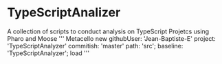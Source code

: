 # TypeScriptAnalizer
A collection of scripts to conduct analysis on TypeScript Projetcs using Pharo and Moose
''' Metacello new
	githubUser: 'Jean-Baptiste-E' project: 'TypeScriptAnalyzer' commitish: 'master' path: 'src';
	baseline: 'TypeScriptAnalyzer';
	load '''
